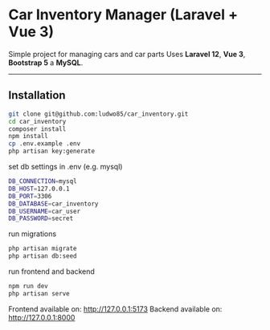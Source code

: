 # Car Inventory Manager (Laravel + Vue 3)

Simple project for managing cars and car parts
Uses **Laravel 12**, **Vue 3**, **Bootstrap 5** a **MySQL**.

---

## Installation

```bash
git clone git@github.com:ludwo85/car_inventory.git
cd car_inventory
composer install
npm install
cp .env.example .env
php artisan key:generate
```

set db settings in .env (e.g. mysql)

```bash
DB_CONNECTION=mysql
DB_HOST=127.0.0.1
DB_PORT=3306
DB_DATABASE=car_inventory
DB_USERNAME=car_user
DB_PASSWORD=secret
```

run migrations
```bash
php artisan migrate
php artisan db:seed
```

run frontend and backend
```bash
npm run dev
php artisan serve
```

Frontend available on: http://127.0.0.1:5173
Backend available on: http://127.0.0.1:8000
